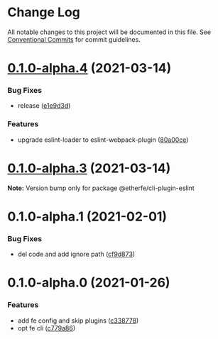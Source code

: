 # Change Log

All notable changes to this project will be documented in this file.
See [Conventional Commits](https://conventionalcommits.org) for commit guidelines.

# [0.1.0-alpha.4](https://github.com/nolonger21/fe-cli/compare/@etherfe/cli-plugin-eslint@0.1.0-alpha.2...@etherfe/cli-plugin-eslint@0.1.0-alpha.4) (2021-03-14)


### Bug Fixes

* release ([e1e9d3d](https://github.com/nolonger21/fe-cli/commit/e1e9d3dad825fb9bfa26e3a2352c92e216c84dbb))


### Features

* upgrade eslint-loader to eslint-webpack-plugin ([80a00ce](https://github.com/nolonger21/fe-cli/commit/80a00cef192ef54cc3b7853c433ac2c8957dde69))





# [0.1.0-alpha.3](https://github.com/nolonger21/fe-cli/compare/@etherfe/cli-plugin-eslint@0.1.0-alpha.2...@etherfe/cli-plugin-eslint@0.1.0-alpha.3) (2021-03-14)

**Note:** Version bump only for package @etherfe/cli-plugin-eslint





# 0.1.0-alpha.1 (2021-02-01)


### Bug Fixes

* del code and add ignore path ([cf9d873](https://github.com/nolonger21/fe-cli/commits/cf9d8730d48e2a7efe7701531f2adea73e8d0a7b))



# 0.1.0-alpha.0 (2021-01-26)


### Features

* add fe config and skip plugins ([c338778](https://github.com/nolonger21/fe-cli/commits/c33877882005ffb72516b13daeeddcedb46821f9))
* opt fe cli ([c779a86](https://github.com/nolonger21/fe-cli/commits/c779a86e75af96c818185f4f6c9c5524aec9f2d9))
